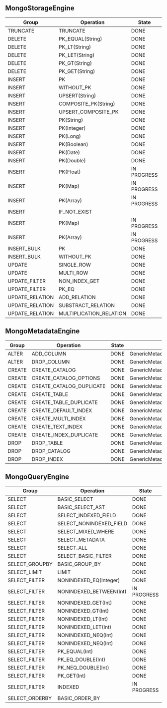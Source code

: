 MongoStorageEngine
------------------

| Group   	 | Operation    	 | State     |  	Class.Method         		| Comments  |
| -------- 	 | -------------	 | --------  | -----------------------------   		| --------- |
| TRUNCATE  	 |  TRUNCATE	         |   DONE    | GenericTruncateFT           		|           |
| DELETE   	 |  PK_EQUAL(String)	 |   DONE    | GenericDeleteFT     	       		|           |
| DELETE   	 |  PK_LT(String)	 |   DONE    | GenericDeleteFT     	      		|           |
| DELETE   	 |  PK_LET(String)	 |   DONE    | GenericDeleteFT     	       		|           |
| DELETE   	 |  PK_GT(String)	 |   DONE    | GenericDeleteFT     	      		|           |
| DELETE   	 |  PK_GET(String)	 |   DONE    | GenericDeleteFT     	      		|           |		
| INSERT   	 |  PK		         |   DONE    | GenericSimpleInsertFT          		|           |
| INSERT   	 |  WITHOUT_PK	         |   DONE    | GenericSimpleInsertFT.testSimpleInsertWithoutPK|     |
| INSERT   	 |  UPSERT(String)	 |   DONE    | GenericSimpleInsertFT.testInsertSamePK	|           |
| INSERT   	 |  COMPOSITE_PK(String) |   DONE    | GenericSimpleInsertFT.testInsertCompositePK|         |
| INSERT   	 |  UPSERT_COMPOSITE_PK  |   DONE    | GenericSimpleInsertFT.testInsertDuplicateCompositePK||
| INSERT   	 |  PK(String)	         |   DONE    | GenericSimpleInsertFT           		|           |
| INSERT   	 |  PK(Integer)	         |   DONE    | GenericSimpleInsertFT           		|           |
| INSERT   	 |  PK(Long)	         |   DONE    | GenericSimpleInsertFT           		|           |
| INSERT   	 |  PK(Boolean)	         |   DONE    | GenericSimpleInsertFT           		|           |
| INSERT   	 |  PK(Date)	         |   DONE    | GenericSimpleInsertFT           		|           |
| INSERT   	 |  PK(Double)	         |   DONE    | GenericSimpleInsertFT           		|           |
| INSERT   	 |  PK(Float)	         |IN PROGRESS| 			           		|           |
| INSERT   	 |  PK(Map)	         |IN PROGRESS| 			          		|           |
| INSERT   	 |  PK(Array)	         |IN PROGRESS| 			           		|           |
| INSERT   	 |  IF_NOT_EXIST         |           | 			           		|           |
| INSERT   	 |  PK(Map)	         |IN PROGRESS| 			           		|           |
| INSERT   	 |  PK(Array)	         |IN PROGRESS| 			           		|           |
| INSERT_BULK 	 |  PK	   	         |   DONE    | 			           		|           |
| INSERT_BULK  	 |  WITHOUT_PK	         |   DONE    | GenericBulkInsertFT           		|           |
| UPDATE   	 |  SINGLE_ROW		 |   DONE    | GenericSimpleUpdateFT.updateGenericsFieldsFT|        |
| UPDATE   	 |  MULTI_ROW		 |   DONE    | GenericSimpleUpdateFT.multiUpdateGenericsFieldsFT|   |
| UPDATE_FILTER  |  NON_INDEX_GET 	 |   DONE    | GenericSimpleUpdateWithFiltersFT		|           |
| UPDATE_FILTER  |  PK_EQ		 |   DONE    | GenericSimpleUpdateWithFiltersFT         |           |
| UPDATE_RELATION|  ADD_RELATION	 |   DONE    | GenericAggregationUpdateFT   	        |           |
| UPDATE_RELATION|  SUBSTRACT_RELATION	 |   DONE    | GenericAggregationUpdateFT               |           |
| UPDATE_RELATION|MULTIPLICATION_RELATION|   DONE    | GenericAggregationUpdateFT               |           |

MongoMetadataEngine
------------------

| Group   	 | Operation    	 | State     |  	Class.Method         		| Comments  |
| -------- 	 | -------------	 | --------  | -----------------------------   		| --------- |
| ALTER   	 |  ADD_COLUMN		 |   DONE    | GenericMetadataAlterFT     	       	|           |
| ALTER   	 |  DROP_COLUMN		 |   DONE    | GenericMetadataAlterFT     	       	|           |
| CREATE	 |  CREATE_CATALOG	 |   DONE    | GenericMetadataCreateFT     	       	|           |
| CREATE	 |CREATE_CATALOG_OPTIONS |   DONE    | GenericMetadataCreateFT     	       	|           |
| CREATE	 |CREATE_CATALOG_DUPLICATE|   DONE   | GenericMetadataCreateFT.createCatalogExceptionCreateTwoCatalogTest|    |
| CREATE	 |CREATE_TABLE		 |   DONE    | GenericMetadataCreateFT     	       	|           |
| CREATE	 |CREATE_TABLE_DUPLICATE |   DONE    | GenericMetadataCreateFT.createTableWithoutTableTest| |
| CREATE	 |  CREATE_DEFAULT_INDEX |   DONE    | GenericMetadataIndexFT     	       	|           |
| CREATE	 |  CREATE_MULTI_INDEX   |   DONE    | GenericMetadataIndexFT     	       	|           |
| CREATE	 |  CREATE_TEXT_INDEX    |   DONE    | GenericMetadataIndexFT     	       	|           |
| CREATE	 | CREATE_INDEX_DUPLICATE|   DONE    | GenericMetadataIndexFT     	       	|           |
| DROP		 |  DROP_TABLE 		 |   DONE    | GenericMetadataDropFT     	       	|           |
| DROP		 |  DROP_CATALOG	 |   DONE    | GenericMetadataDropFT     	       	|           |
| DROP		 |  DROP_INDEX		 |   DONE    | GenericMetadataIndexFT     	       	|           |


MongoQueryEngine
----------------

| Group   	 | Operation    	 | State     |  	Class.Method         		| Comments  |
| -------- 	 | -------------	 | --------  | -----------------------------   		| --------- |
|  SELECT        | BASIC_SELECT	 	 |   DONE    | ExampleWorkflowsFT     	         	|           |
|  SELECT        | BASIC_SELECT_AST	 |   DONE    | ExampleWorkflowsFT     	         	|           |
|  SELECT        | SELECT_INDEXED_FIELD  |   DONE    | ExampleWorkflowsFT     	         	|           |
|  SELECT        |SELECT_NONINDEXED_FIELD|   DONE    | ExampleWorkflowsFT     	         	|           |
|  SELECT        |SELECT_MIXED_WHERE	 |   DONE    | ExampleWorkflowsFT     	         	|           |
|  SELECT        | SELECT_METADATA	 |   DONE    | GenericQueryFT     	         	|           |
|  SELECT        | SELECT_ALL		 |   DONE    | GenericQueryFT     	         	|           |
|  SELECT        | SELECT_BASIC_FILTER	 |   DONE    | GenericQueryProjectFT     	        |           |
|  SELECT_GROUPBY| BASIC_GROUP_BY	 |   DONE    | GenericGroupByFT     	         	|           |
|  SELECT_LIMIT  | LIMIT		 |   DONE    | GenericLimitFT     	         	|           |
|  SELECT_FILTER | NONINDEXED_EQ(Integer)|   DONE    | GenericNotIndexedQueryIntegerFilterFT    |           |
|  SELECT_FILTER |NONINDEXED_BETWEEN(Int)|IN PROGRESS| GenericNotIndexedQueryIntegerFilterFT    |           |
|  SELECT_FILTER | NONINDEXED_GET(Int)   |   DONE    | GenericNotIndexedQueryIntegerFilterFT    |           |
|  SELECT_FILTER | NONINDEXED_GT(Int)    |   DONE    | GenericNotIndexedQueryIntegerFilterFT    |           |
|  SELECT_FILTER | NONINDEXED_LT(Int)    |   DONE    | GenericNotIndexedQueryIntegerFilterFT    |           |
|  SELECT_FILTER | NONINDEXED_LET(Int)   |   DONE    | GenericNotIndexedQueryIntegerFilterFT    |           |
|  SELECT_FILTER | NONINDEXED_NEQ(Int)   |   DONE    | GenericNotIndexedQueryIntegerFilterFT    |           |
|  SELECT_FILTER | NONINDEXED_NEQ(Int)   |   DONE    | GenericNotIndexedQueryIntegerFilterFT    |           |
|  SELECT_FILTER | PK_EQUAL(Int)	 |   DONE    | GenericPKQueryIntegerFilterFT    	|           |
|  SELECT_FILTER | PK_EQ_DOUBLE(Int)     |   DONE    | GenericPKQueryIntegerFilterFT   		|           |
|  SELECT_FILTER | PK_NEQ_DOUBLE(Int)    |   DONE    | GenericPKQueryIntegerFilterFT    	|           |
|  SELECT_FILTER | PK_GET(Int)    	 |   DONE    | GenericPKQueryIntegerFilterFT    	|           |
|  SELECT_FILTER | INDEXED		 |IN PROGRESS| GenericNotIndexedQueryStringFilterFT     |           |
|  SELECT_ORDERBY| BASIC_ORDER_BY	 |	     | GenericOrderByFT			        |           |

